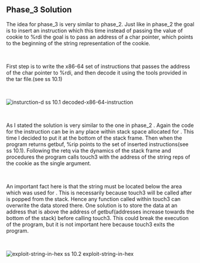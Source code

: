 ## Phase_3 Solution

The idea for phase_3 is very similar to phase_2. Just like in phase_2 the goal is to insert an instruction which this time instead of 
passing the value of cookie to %rdi the goal is to pass an address of a char pointer, which points to the beginning of the string 
representation of the cookie.  

&nbsp;

First step is to write the x86-64 set of instructions that passes the address of the char pointer to %rdi, and then decode it using the 
tools provided in the tar file.(see ss 10.1)

 &nbsp;

![insturction-d](https://github.com/muratsankaya/AttackLab/assets/104160992/c1c24f4b-06fa-449e-9e39-658334a66e60)
ss 10.1 decoded-x86-64-instruction

&nbsp;

As I stated the solution is very similar to the one in phase_2 . Again the code for the instruction can be in any place within stack space 
allocated for <getbuf>. This time I decided to put it at the bottom of the stack frame. Then when the program returns getbuf, %rip points to 
the set of inserted instructions(see ss 10.1). Following the retq via the dynamics of the stack frame and procedures the program calls touch3 
with the address of the string reps of the cookie as the single argument. 

 &nbsp; 
  
An important fact here is that the string must be located below the area which was used for <getbuf>. This is necessarily because touch3 will be 
called after <getbuf> is popped from the stack. Hence any function called within touch3 can overwrite the data stored there. One solution is to store 
the data at an address that is above the address of getbuf(addresses increase towards the bottom of the stack) before calling touch3. This 
could break the execution of the program, but it is not important here because touch3 exits the program. 

 &nbsp;

![exploit-string-in-hex](https://github.com/muratsankaya/AttackLab/assets/104160992/ce242765-81e1-4f05-9c24-f8a5fe077332)
ss 10.2 exploit-string-in-hex
